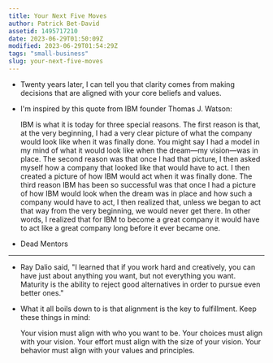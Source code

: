 ```yaml
---
title: Your Next Five Moves
author: Patrick Bet-David
assetid: 1495717210
date: 2023-06-29T01:50:09Z
modified: 2023-06-29T01:54:29Z
tags: "small-business"
slug: your-next-five-moves
---
```


*  Twenty years later, I can tell you that clarity comes from making decisions that are aligned with your core beliefs and values.

*  I'm inspired by this quote from IBM founder Thomas J. Watson:
   
   IBM is what it is today for three special reasons. The first reason is that, at the very beginning, I had a very clear picture of what the company would look like when it was finally done. You might say I had a model in my mind of what it would look like when the dream—my vision—was in place.
   The second reason was that once I had that picture, I then asked myself how a company that looked like that would have to act. I then created a picture of how IBM would act when it was finally done.
   The third reason IBM has been so successful was that once I had a picture of how IBM would look when the dream was in place and how such a company would have to act, I then realized that, unless we began to act that way from the very beginning, we would never get there.
   In other words, I realized that for IBM to become a great company it would have to act like a great company long before it ever became one.

*  Dead Mentors

---

*  Ray Dalio said, "I learned that if you work hard and creatively, you can have just about anything you want, but not everything you want. Maturity is the ability to reject good alternatives in order to pursue even better ones."

*  What it all boils down to is that alignment is the key to fulfillment. Keep these things in mind:
   
   Your vision must align with who you want to be.
   Your choices must align with your vision.
   Your effort must align with the size of your vision.
   Your behavior must align with your values and principles.

